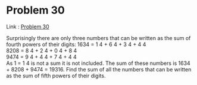 Problem 30
=======

Link : [Problem 30](http://projecteuler.net/problem=30 "Problem 30")
 

 Surprisingly there are only three numbers that can be written as the sum of fourth powers of their digits: 
 1634 = 1 4  + 6 4  + 3 4  + 4 4  
8208 = 8 4  + 2 4  + 0 4  + 8 4  
9474 = 9 4  + 4 4  + 7 4  + 4 4  
 As 1 = 1 4  is not a sum it is not included. 
 The sum of these numbers is 1634 + 8208 + 9474 = 19316. 
 Find the sum of all the numbers that can be written as the sum of fifth powers of their digits. 

  
